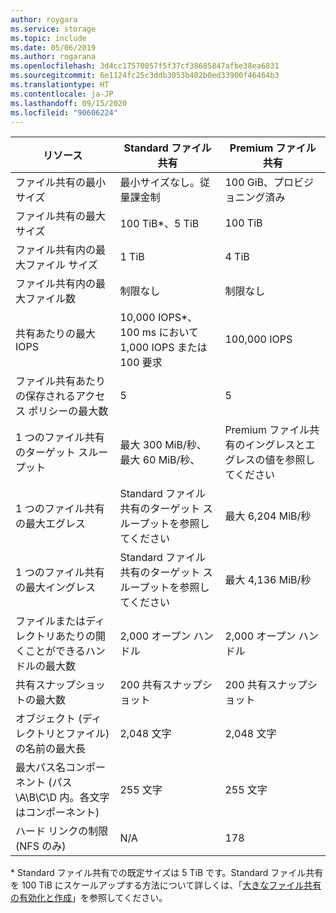 ```yaml
---
author: roygara
ms.service: storage
ms.topic: include
ms.date: 05/06/2019
ms.author: rogarana
ms.openlocfilehash: 3d4cc17570057f5f37cf38685847afbe38ea6831
ms.sourcegitcommit: 6e1124fc25c3ddb3053b482b0ed33900f46464b3
ms.translationtype: HT
ms.contentlocale: ja-JP
ms.lasthandoff: 09/15/2020
ms.locfileid: "90606224"
---
```

| リソース | Standard ファイル共有 | Premium ファイル共有 |
|----------|---------------|------------------------------------------|
| ファイル共有の最小サイズ | 最小サイズなし。従量課金制 | 100 GiB、プロビジョニング済み |
| ファイル共有の最大サイズ | 100 TiB*、5 TiB | 100 TiB |
| ファイル共有内の最大ファイル サイズ | 1 TiB | 4 TiB |
| ファイル共有内の最大ファイル数 | 制限なし | 制限なし |
| 共有あたりの最大 IOPS | 10,000 IOPS*、100 ms において 1,000 IOPS または 100 要求 | 100,000 IOPS |
| ファイル共有あたりの保存されるアクセス ポリシーの最大数 | 5 | 5 |
| 1 つのファイル共有のターゲット スループット | 最大 300 MiB/秒、最大 60 MiB/秒、  | Premium ファイル共有のイングレスとエグレスの値を参照してください|
| 1 つのファイル共有の最大エグレス | Standard ファイル共有のターゲット スループットを参照してください | 最大 6,204 MiB/秒 |
| 1 つのファイル共有の最大イングレス | Standard ファイル共有のターゲット スループットを参照してください | 最大 4,136 MiB/秒 |
| ファイルまたはディレクトリあたりの開くことができるハンドルの最大数 | 2,000 オープン ハンドル | 2,000 オープン ハンドル |
| 共有スナップショットの最大数 | 200 共有スナップショット | 200 共有スナップショット |
| オブジェクト (ディレクトリとファイル) の名前の最大長 | 2,048 文字 | 2,048 文字 |
| 最大パス名コンポーネント (パス \A\B\C\D 内。各文字はコンポーネント) | 255 文字 | 255 文字 |
| ハード リンクの制限 (NFS のみ) | N/A | 178 |

\* Standard ファイル共有での既定サイズは 5 TiB です。Standard ファイル共有を 100 TiB にスケールアップする方法について詳しくは、「[大きなファイル共有の有効化と作成](../articles/storage/files/storage-files-how-to-create-large-file-share.md)」を参照してください。
